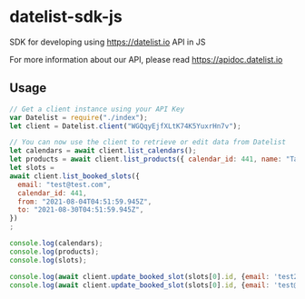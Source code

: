 # datelist-sdk-js

SDK for developing using https://datelist.io API in JS

For more information about our API, please read https://apidoc.datelist.io 

## Usage 

```js
// Get a client instance using your API Key 
var Datelist = require("./index");
let client = Datelist.client("WGQqyEjfXLtK74K5YuxrHn7v");

// You can now use the client to retrieve or edit data from Datelist
let calendars = await client.list_calendars(); 
let products = await client.list_products({ calendar_id: 441, name: "Table" }); 
let slots = 
await client.list_booked_slots({
  email: "test@test.com",
  calendar_id: 441,
  from: "2021-08-04T04:51:59.945Z",
  to: "2021-08-30T04:51:59.945Z",
})
; 

console.log(calendars); 
console.log(products); 
console.log(slots); 

console.log(await client.update_booked_slot(slots[0].id, {email: 'test2@test.com'})); 
console.log(await client.update_booked_slot(slots[0].id, {email: 'test@test.com'})); 
```